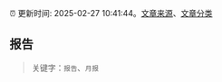:alarm_clock: 更新时间: 2025-02-27 10:41:44。[文章来源](/README.md)、[文章分类](/TAGS.md)

## 报告


> 关键字：`报告`、`月报`



